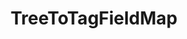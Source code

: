 ---
optionsClassName: TreeToTagFieldMapOptions
optionsClassFullName: MigrationTools.Tools.TreeToTagFieldMapOptions
configurationSamples:
- name: defaults
  order: 2
  description: 
  code: >-
    {
      "MigrationTools": {
        "Version": "16.0",
        "CommonTools": {
          "FieldMappingTool": {
            "FieldMaps": [
              {
                "FieldMapType": "TreeToTagFieldMap",
                "ApplyTo": [
                  "*"
                ]
              }
            ]
          }
        }
      }
    }
  sampleFor: MigrationTools.Tools.TreeToTagFieldMapOptions
- name: sample
  order: 1
  description: 
  code: There is no sample, but you can check the classic below for a general feel.
  sampleFor: MigrationTools.Tools.TreeToTagFieldMapOptions
- name: classic
  order: 3
  description: 
  code: >-
    {
      "$type": "TreeToTagFieldMapOptions",
      "toSkip": 0,
      "timeTravel": 0,
      "ApplyTo": [
        "*"
      ]
    }
  sampleFor: MigrationTools.Tools.TreeToTagFieldMapOptions
description: Maps work item area path or iteration path hierarchies to tags, allowing tree structures to be represented as flat tag collections.
className: TreeToTagFieldMap
typeName: FieldMaps
architecture: 
options:
- parameterName: ApplyTo
  type: List
  description: missing XML code comments
  defaultValue: missing XML code comments
- parameterName: timeTravel
  type: Int32
  description: Gets or sets the number of months to travel back in time when looking up historical area path values. Use 0 for current values.
  defaultValue: missing XML code comments
- parameterName: toSkip
  type: Int32
  description: Gets or sets the number of levels to skip from the root when converting area path hierarchy to tags. For example, if set to 2, "ProjectName\Level1\Level2\Level3" would skip "ProjectName\Level1" and start from "Level2".
  defaultValue: missing XML code comments
status: missing XML code comments
processingTarget: missing XML code comments
classFile: src/MigrationTools.Clients.TfsObjectModel/Tools/FieldMappingTool/FieldMaps/TreeToTagFieldMap.cs
optionsClassFile: src/MigrationTools/Tools/FieldMappingTool/FieldMaps/TreeToTagFieldMapOptions.cs

redirectFrom:
- /Reference/FieldMaps/TreeToTagFieldMapOptions/
layout: reference
toc: true
permalink: /Reference/FieldMaps/TreeToTagFieldMap/
title: TreeToTagFieldMap
categories:
- FieldMaps
- 
topics:
- topic: notes
  path: /docs/Reference/FieldMaps/TreeToTagFieldMap-notes.md
  exists: false
  markdown: ''
- topic: introduction
  path: /docs/Reference/FieldMaps/TreeToTagFieldMap-introduction.md
  exists: false
  markdown: ''

---